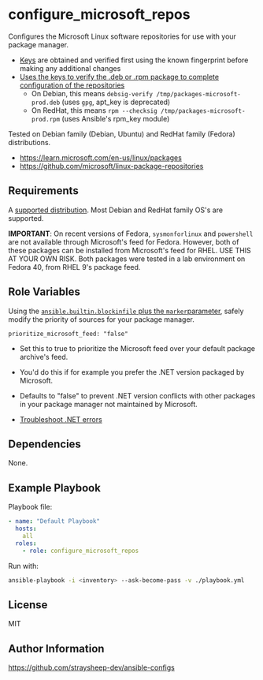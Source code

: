 configure_microsoft_repos
=========

Configures the Microsoft Linux software repositories for use with your package manager.

- [Keys](https://packages.microsoft.com/keys/) are obtained and verified first using the known fingerprint before making any additional changes
- [Uses the keys to verify the .deb or .rpm package to complete configuration of the repositories](https://github.com/microsoft/linux-package-repositories#signature-verification)
  - On Debian, this means `debsig-verify /tmp/packages-microsoft-prod.deb` (uses `gpg`, apt_key is deprecated)
  - On RedHat, this means `rpm --checksig /tmp/packages-microsoft-prod.rpm` (uses Ansible's rpm_key module)

Tested on Debian family (Debian, Ubuntu) and RedHat family (Fedora) distributions.

- https://learn.microsoft.com/en-us/linux/packages
- https://github.com/microsoft/linux-package-repositories

Requirements
------------

A [supported distribution](https://packages.microsoft.com/). Most Debian and RedHat family OS's are supported.

**IMPORTANT**: On recent versions of Fedora, `sysmonforlinux` and `powershell` are not available through Microsoft's feed for Fedora. However, both of these packages can be installed from Microsoft's feed for RHEL. USE THIS AT YOUR OWN RISK. Both packages were tested in a lab environment on Fedora 40, from RHEL 9's package feed.

Role Variables
--------------

Using the [`ansible.builtin.blockinfile` plus the `marker`parameter](https://github.com/ansible/ansible-modules-extras/issues/1592), safely modify the priority of sources for your package manager.

`prioritize_microsoft_feed: "false"`

- Set this to true to prioritize the Microsoft feed over your default package archive's feed.
- You'd do this if for example you prefer the .NET version packaged by Microsoft.
- Defaults to "false" to prevent .NET version conflicts with other packages in your package manager not maintained by Microsoft.

- [Troubleshoot .NET errors](https://learn.microsoft.com/en-Us/dotnet/core/install/linux-package-mixup?pivots=os-linux-redhat)

Dependencies
------------

None.

Example Playbook
----------------

Playbook file:

```yml
- name: "Default Playbook"
  hosts:
    all
  roles:
    - role: configure_microsoft_repos
```

Run with:

```bash
ansible-playbook -i <inventory> --ask-become-pass -v ./playbook.yml
```

License
-------

MIT

Author Information
------------------

https://github.com/straysheep-dev/ansible-configs
